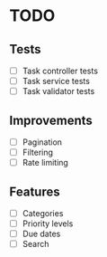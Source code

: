 # TODO

## Tests

- [ ] Task controller tests
- [ ] Task service tests
- [ ] Task validator tests

## Improvements

- [ ] Pagination
- [ ] Filtering
- [ ] Rate limiting

## Features

- [ ] Categories
- [ ] Priority levels
- [ ] Due dates
- [ ] Search
